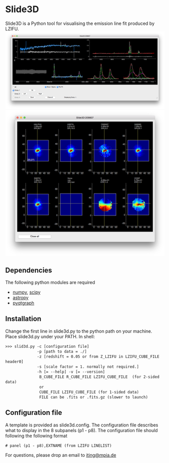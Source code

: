 # Slide3D
Slide3D is a Python tool for visualising the emission line fit produced by LZIFU. 
![Slide3D ScreenShot1](https://github.com/hoiting/Slide3D/blob/master/ScreenShot1.png)
![Slide3D ScreenShot2](https://github.com/hoiting/Slide3D/blob/master/ScreenShot2.png)


## Dependencies
The following python modules are required 
* [numpy](http://www.numpy.org/), [scipy](https://www.scipy.org/)
* [astropy](http://www.astropy.org/)
* [pyqtgraph](http://www.pyqtgraph.org/)

## Installation
Change the first line in slide3d.py to the python path on your machine. Place slide3d.py under your PATH. In shell:
```
>>> slid3d.py -c [configuration file] 
              -p [path to data = ./] 
              -z [redshift = 0.05 or from Z_LZIFU in LZIFU_CUBE_FILE header0] 
              -s [scale factor = 1. normally not required.]
              -h [= --help] -v [= --version]
               B_CUBE_FILE R_CUBE_FILE LZIFU_CUBE_FILE  (for 2-sided data)
               or 
               CUBE_FILE LZIFU_CUBE_FILE (for 1-sided data)
               FILE can be .fits or .fits.gz (slower to launch)
```
## Configuration file
A template is provided as slide3d.config. The configuration file describes what to display in the 8 subpanels (p1 - p8). The configuration file should following the following format
```
# panel (p1 - p8),EXTNAME (from LZIFU LINELIST)
```


For questions, please drop an email to [iting@mpia.de](mailto:iting@mpia.de)